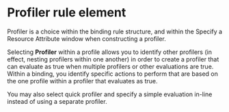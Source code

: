 # Profiler rule element

Profiler is a choice within the binding rule structure, and within the Specify a Resource Attribute window when constructing a profiler.

Selecting **Profiler** within a profile allows you to identify other profilers \(in effect, nesting profilers within one another\) in order to create a profiler that can evaluate as true when multiple profilers or other evaluations are true. Within a binding, you identify specific actions to perform that are based on the one profile within a profiler that evaluates as true.

You may also select quick profiler and specify a simple evaluation in-line instead of using a separate profiler.


